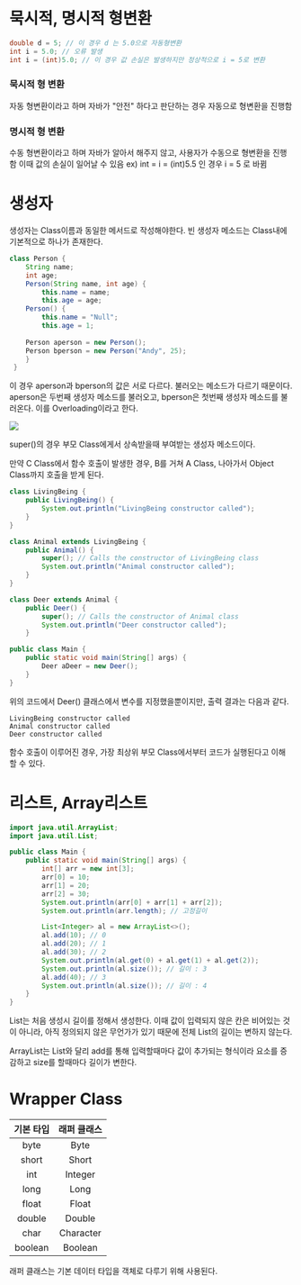 # 묵시적, 명시적 형변환
```java
double d = 5; // 이 경우 d 는 5.0으로 자동형변환
int i = 5.0; // 오류 발생
int i = (int)5.0; // 이 경우 값 손실은 발생하지만 정상적으로 i = 5로 변환
```

### 묵시적 형 변환
자동 형변환이라고 하며 자바가 "안전" 하다고 판단하는 경우 자동으로 형변환을 진행함

### 명시적 형 변환
수동 형변환이라고 하며 자바가 알아서 해주지 않고, 사용자가 수동으로 형변환을 진행함
이때 값의 손실이 일어날 수 있음 ex) int = i = (int)5.5 인 경우 i = 5 로 바뀜

# 생성자
생성자는 Class이름과 동일한 메서드로 작성해야한다.
빈 생성자 메소드는 Class내에 기본적으로 하나가 존재한다.
```java
class Person {
	String name;
    int age;
    Person(String name, int age) {
    	this.name = name;
        this.age = age;
    Person() {
        this.name = "Null";
        this.age = 1;
        
    Person aperson = new Person();
    Person bperson = new Person("Andy", 25);
    }
 }
```
이 경우 aperson과 bperson의 값은 서로 다르다.
불러오는 메소드가 다르기 때문이다.
aperson은 두번째 생성자 메소드를 불러오고, bperson은 첫번째 생성자 메소드를 불러온다.
이를 Overloading이라고 한다.

![](https://velog.velcdn.com/images/choi981127/post/8d5a4ecd-0394-4926-a2dc-eb4b704fcfc4/image.png)


super()의 경우 부모 Class에게서 상속받을때 부여받는 생성자 메소드이다.

만약 C Class에서 함수 호출이 발생한 경우, B를 거쳐 A Class, 나아가서 Object Class까지 호출을 받게 된다.

```java
class LivingBeing {
    public LivingBeing() {
        System.out.println("LivingBeing constructor called");
    }
}

class Animal extends LivingBeing {
    public Animal() {
        super(); // Calls the constructor of LivingBeing class
        System.out.println("Animal constructor called");
    }
}

class Deer extends Animal {
    public Deer() {
        super(); // Calls the constructor of Animal class
        System.out.println("Deer constructor called");
    }

public class Main {
    public static void main(String[] args) {
        Deer aDeer = new Deer();
    }
}
```
위의 코드에서 Deer() 클래스에서 변수를 지정했을뿐이지만, 출력 결과는 다음과 같다.

```
LivingBeing constructor called
Animal constructor called
Deer constructor called
```
함수 호출이 이루어진 경우, 가장 최상위 부모 Class에서부터 코드가 실행된다고 이해할 수 있다.

# 리스트, Array리스트
```java
import java.util.ArrayList;
import java.util.List;

public class Main {
    public static void main(String[] args) {
        int[] arr = new int[3];
        arr[0] = 10;
        arr[1] = 20;
        arr[2] = 30;
        System.out.println(arr[0] + arr[1] + arr[2]);
        System.out.println(arr.length); // 고정길이

        List<Integer> al = new ArrayList<>();
        al.add(10); // 0
        al.add(20); // 1
        al.add(30); // 2
        System.out.println(al.get(0) + al.get(1) + al.get(2));
        System.out.println(al.size()); // 길이 : 3
        al.add(40); // 3
        System.out.println(al.size()); // 길이 : 4
    }
}
```
List는 처음 생성시 길이를 정해서 생성한다.
이때 값이 입력되지 않은 칸은 비어있는 것이 아니라, 아직 정의되지 않은 무언가가 있기 때문에 전체 List의 길이는 변하지 않는다.

ArrayList는 List와 달리 add를 통해 입력할때마다 값이 추가되는 형식이라 요소를 증감하고 size를 할때마다 길이가 변한다.

# Wrapper Class

|기본 타입|래퍼 클래스|
|:---:|:---:|
|byte|Byte|
|short|Short|
|int|Integer|
|long|Long|
|float|Float|
|double|Double|
|char|Character|
|boolean|Boolean|

래퍼 클래스는 기본 데이터 타입을 객체로 다루기 위해 사용된다.